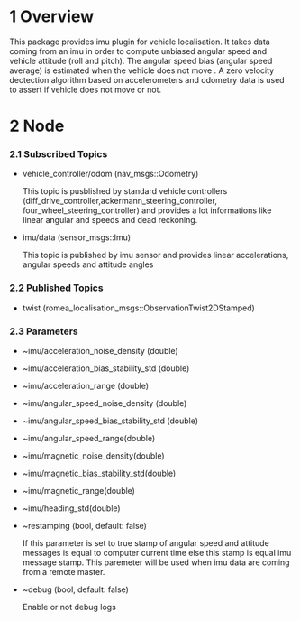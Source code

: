 # 1 Overview #

This package provides imu plugin for vehicle localisation. It takes data coming from an imu in order to compute unbiased angular speed and vehicle attitude (roll and pitch). The angular speed bias (angular speed average) is estimated when the vehicle does not move . A zero velocity dectection algorithm based on accelerometers and odometry data is used to assert if vehicle does not move or not.

# 2 Node #

### 2.1 Subscribed Topics ###

- vehicle_controller/odom (nav_msgs::Odometry)

  This topic is pusblished by standard vehicle controllers (diff_drive_controller,ackermann_steering_controller, four_wheel_steering_controller) and provides a lot informations like linear angular and speeds and dead reckoning.

- imu/data (sensor_msgs::Imu)

  This topic is published by imu sensor and provides linear accelerations, angular speeds and attitude angles

### 2.2 Published Topics ###

- twist (romea_localisation_msgs::ObservationTwist2DStamped)

### 2.3 Parameters ###

- ~imu/acceleration_noise_density (double)

- ~imu/acceleration_bias_stability_std (double)

- ~imu/acceleration_range (double)

- ~imu/angular_speed_noise_density (double)

- ~imu/angular_speed_bias_stability_std (double)

- ~imu/angular_speed_range(double)

- ~imu/magnetic_noise_density(double)

- ~imu/magnetic_bias_stability_std(double)

- ~imu/magnetic_range(double)

- ~imu/heading_std(double)

- ~restamping (bool, default: false)

    If this parameter is set to true stamp of angular speed and attitude messages is equal to computer current time else this stamp is equal imu message stamp.  This paremeter will be used when imu data are coming from a remote master.

- ~debug (bool, default: false)

    Enable or not debug logs

